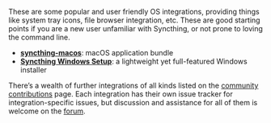 These are some popular and user friendly OS integrations, providing things like system tray icons, file browser integration, etc. These are good starting points if you are a new user unfamiliar with Syncthing, or not prone to loving the command line.

- **[syncthing-macos](https://github.com/syncthing/syncthing-macos/releases/latest)**: macOS application bundle
- **[Syncthing Windows Setup](https://github.com/Bill-Stewart/SyncthingWindowsSetup/)**: a lightweight yet full-featured Windows installer

There’s a wealth of further integrations of all kinds listed on the [community contributions](https://docs.syncthing.net/users/contrib.html) page. Each integration has their own issue tracker for integration-specific issues, but discussion and assistance for all of them is welcome on the [forum](https://forum.syncthing.net/).